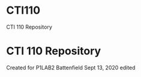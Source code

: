 # CTI110
CTI 110 Repository
#  CTI 110 Repository
Created for P1LAB2
Battenfield
Sept 13, 2020
edited
